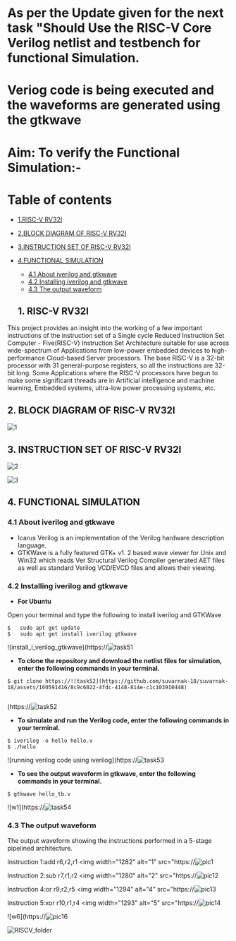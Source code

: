 # As per the Update given for the next task "Should Use the RISC-V Core Verilog netlist and testbench for functional Simulation.
# Veriog code is being executed and the waveforms are generated using the gtkwave

# Aim: To verify the Functional Simulation:-
# Table of contents
- [1.RISC-V RV32I](#1-RISC-V-RV32I)
 - [2.BLOCK DIAGRAM OF RISC-V RV32I](#2-BLOCK-DIAGRAM-OF-RISC-V-RV32I)
 - [3.INSTRUCTION SET OF RISC-V RV32I](#3-INSTRUCTION-SET-OF-RISC-V-RV32I)
 - [4.FUNCTIONAL SIMULATION](#4-FUNCTIONAL-SIMULATION)
    - [4.1 About iverilog and gtkwave](#41-About-iverilog-and-gtkwave)
    - [4.2 Installing iverilog and gtkwave](#42-Installing-iverilog-and-gtkwave)
    - [4.3 The output waveform](#43-The-output-waveform)
  
   ## 1. RISC-V RV32I

This project provides an insight into the working of a few important instructions of the instruction set of a Single cycle Reduced Instruction Set Computer - Five(RISC-V) Instruction Set Architecture suitable for use across wide-spectrum of Applications from low-power embedded devices to high-performance Cloud-based Server processors. The base RISC-V is a 32-bit processor with 31 general-purpose registers, so all the instructions are 32-bit long. Some Applications where the RISC-V processors have begun to make some significant threads are in Artificial intelligence and machine learning, Embedded systems, ultra-low power processing systems, etc.

## 2. BLOCK DIAGRAM OF RISC-V RV32I
![1](https://github.com/Abdulbitm/Abdul/assets/160620896/ba781b31-81bb-4003-9b93-cff8f7825d9a)

## 3. INSTRUCTION SET OF RISC-V RV32I
![2](https://github.com/Abdulbitm/Abdul/assets/160620896/9b986703-34be-4527-8558-1e2cea21f4f9)


![3](https://github.com/Abdulbitm/Abdul/assets/160620896/0b2e2308-186c-4f70-9081-54ff8b3190ca)

## 4. FUNCTIONAL SIMULATION

### 4.1 About iverilog and gtkwave
- Icarus Verilog is an implementation of the Verilog hardware description language.
- GTKWave is a fully featured GTK+ v1. 2 based wave viewer for Unix and Win32 which reads Ver Structural Verilog Compiler generated AET files as well as standard Verilog VCD/EVCD files and allows their viewing.
  
### 4.2 Installing iverilog and gtkwave

- **For Ubuntu**

 Open your terminal and type the following to install iverilog and GTKWave
 ```
 $   sudo apt get update
 $   sudo apt get install iverilog gtkwave
 ```

![install_i_verilog_gtkwave](https://![task51](https://github.com/suvarnak-18/suvarnak-18/assets/160591416/87d56ca8-a77c-48d1-9ba3-8ecad5ce9e05)


- **To clone the repository and download the netlist files for simulation, enter the following commands in your terminal.**

 ```
 $ git clone https://![task52](https://github.com/suvarnak-18/suvarnak-18/assets/160591416/8c9c6022-4fdc-4148-814e-c1c103910448)

 
```
(https://![task52](https://github.com/suvarnak-18/suvarnak-18/assets/160591416/324dbc01-a554-4be4-995a-bc606744b970)


- **To simulate and run the Verilog code, enter the following commands in your terminal.**

```
$ iverilog -o hello hello.v 
$ ./hello
```

![running verilog code using iverilog](https://![task53](https://github.com/suvarnak-18/suvarnak-18/assets/160591416/50b92277-ad59-4317-a3d7-86eb15300ae7)

- **To see the output waveform in gtkwave, enter the following commands in your terminal.**

`$ gtkwave hello_tb.v`

![w1](https://![task54](https://github.com/suvarnak-18/suvarnak-18/assets/160591416/c02a6ab0-ce77-4c8b-ad47-19c259f0a4e9)


### 4.3 The output waveform


 The output waveform showing the instructions performed in a 5-stage pipelined architecture.
 
 Instruction 1:add r6,r2,r1
 <img width="1282" alt="1" src="https://![pic1](https://github.com/suvarnak-18/suvarnak-18/assets/160591416/59b3e5ec-9c27-464a-8981-d3513ffce04d)


 Instruction 2:sub r7,r1,r2
 <img width="1280" alt="2" src="https://![pic12](https://github.com/suvarnak-18/suvarnak-18/assets/160591416/7f237bc2-bedd-4984-8f12-8e8bfd6d5bde)

Instruction 4:or r9,r2,r5
<img width="1294" alt="4" src="https://![pic13](https://github.com/suvarnak-18/suvarnak-18/assets/160591416/0ed56971-a107-461b-bdfd-344725bea112)


 Instruction 5:xor r10,r1,r4
 <img width="1293" alt="5" src="https://![pic14](https://github.com/suvarnak-18/suvarnak-18/assets/160591416/77b7594f-7028-40bd-a9a1-3bc066ee3b68)


  

![w6](https://![pic16](https://github.com/suvarnak-18/suvarnak-18/assets/160591416/7a64e0d2-b2f1-4262-b146-ca2edc553813)


![RISCV_folder](https://github.com/Abdulbitm/Abdul/assets/160620896/669887ed-9ab6-48f1-8cf8-83e5f3eec2bd)

